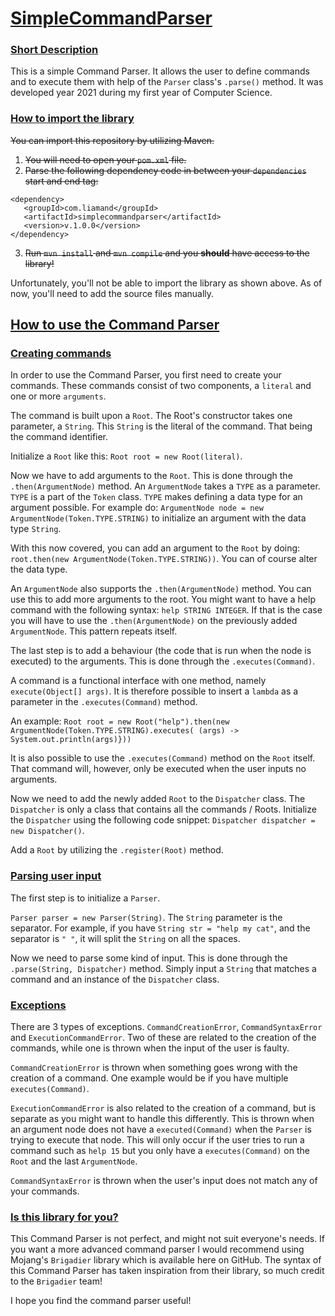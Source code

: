 
# <ins>SimpleCommandParser</ins>

### <ins>Short Description
This is a simple Command Parser. It allows the user to define commands and to execute them with help of the ``Parser`` class's ``.parse()`` method. It was developed year 2021 during my first year of Computer Science.

### <ins>How to import the library </ins>
~~You can import this repository by utilizing Maven.~~
1. ~~You will need to open your ``pom.xml`` file.~~
2. ~~Parse the following dependency code in between your ``dependencies`` start and end tag:~~
```
<dependency>
   <groupId>com.liamand</groupId>
   <artifactId>simplecommandparser</artifactId>
   <version>v.1.0.0</version>
</dependency>
```
3. ~~Run ``mvn install`` and ``mvn compile`` and you **should** have access to the library!~~

Unfortunately, you'll not be able to import the library as shown above. As of now, you'll need to add the 
source files manually.

## <ins>How to use the Command Parser</ins>

### <ins>Creating commands</ins>
In order to use the Command Parser, you first need to create your commands. These commands consist of two components, a ``literal`` and one or more ``arguments``.

The command is built upon a ``Root``. The Root's constructor takes one parameter, a ``String``. This ``String`` is the literal of the command. That being the command identifier. 

Initialize a ``Root`` like this: ``Root root = new Root(literal)``.

Now we have to add arguments to the ``Root``. This is done through the ``.then(ArgumentNode)`` method. 
An ``ArgumentNode`` takes a ``TYPE`` as a parameter. ``TYPE`` is a part of the ``Token`` class. 
``TYPE`` makes defining a data type for an argument possible. For example do: ``ArgumentNode node = new ArgumentNode(Token.TYPE.STRING)`` to initialize an argument with the data type ``String``.

With this now covered, you can add an argument to the ``Root`` by doing: ``root.then(new ArgumentNode(Token.TYPE.STRING))``. You can of course alter the data type. 

An ``ArgumentNode`` also supports the ``.then(ArgumentNode)`` method. You can use this to add more arguments to the root. You might want to have a help command with the following
syntax: ``help STRING INTEGER``. If that is the case you will have to use the ``.then(ArgumentNode)`` on  the previously added ``ArgumentNode``. This pattern repeats itself. 

The last step is to add a behaviour (the code that is run when the node is executed) to the arguments. This is done through the ``.executes(Command)``. 

A command is a functional interface with one method, namely ``execute(Object[] args)``. It is therefore possible to insert a `lambda` as a parameter in the ``.executes(Command)`` method.

An example:
```Root root = new Root("help").then(new ArgumentNode(Token.TYPE.STRING).executes( (args) -> System.out.println(args)}))```

It is also possible to use the ``.executes(Command)`` method on the ``Root`` itself. That command will, however, only be executed when the user inputs no arguments.

Now we need to add the newly added ```Root``` to the ``Dispatcher`` class. The ``Dispatcher`` is only a class that contains all the commands / Roots.
Initialize the ``Dispatcher`` using the following code snippet: ``Dispatcher dispatcher = new Dispatcher()``.

Add a ``Root`` by utilizing the ``.register(Root)`` method. 

### <ins>Parsing user input</ins>

The first step is to initialize a ``Parser``.

``Parser parser = new Parser(String)``. The ``String`` parameter is the separator. For example, if you have ``String str = "help my cat"``, and the separator is ``" "``, it will
split the ``String`` on all the spaces.

Now we need to parse some kind of input. This is done through the ``.parse(String, Dispatcher)`` method. Simply input a ``String`` that matches a command and an instance of the ``Dispatcher`` class.

### <ins>Exceptions</ins>
There are 3 types of exceptions. ``CommandCreationError``, ``CommandSyntaxError`` and ``ExecutionCommandError``.
Two of these are related to the creation of the commands, while one is thrown when the input of the user is faulty.

``CommandCreationError`` is thrown when something goes wrong with the creation of a command. One example would be if you have multiple
``executes(Command)``. 

``ExecutionCommandError`` is also related to the creation of a command, but is separate as you might want to handle this differently.
This is thrown when an argument node does not have a ``executed(Command)`` when the ``Parser`` is trying to execute that node.
This will only occur if the user tries to run a command such as ``help 15`` but you only have a ``executes(Command)`` on the ``Root`` and the last ``ArgumentNode``.

``CommandSyntaxError`` is thrown when the user's input does not match any of your commands.

### <ins>Is this library for you?</ins> 
This Command Parser is not perfect, and might not suit everyone's needs. If you want a more advanced command parser I would recommend using Mojang's ``Brigadier`` library which is 
available here on GitHub. The syntax of this Command Parser has taken inspiration from their library, so much credit to the ``Brigadier`` team!

I hope you find the command parser useful!
